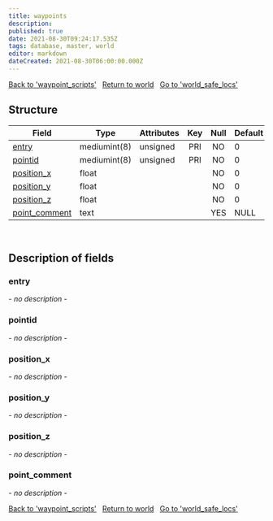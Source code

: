 ```yaml
---
title: waypoints
description: 
published: true
date: 2021-08-30T09:24:17.535Z
tags: database, master, world
editor: markdown
dateCreated: 2021-08-30T06:00:00.000Z
---
```


<a href="https://dev.trinitycore.info/en/database/master/world/waypoint_scripts" class="mt-5 v-btn v-btn--depressed v-btn--flat v-btn--outlined theme--light v-size--default darkblue--text text--lighten-3"><span class="v-btn__content"><i aria-hidden="true" class="v-icon notranslate v-icon--left mdi mdi-arrow-left theme--light"></i><span>Back to 'waypoint_scripts'</span></span></a>&nbsp;&nbsp;&nbsp;<a href="https://dev.trinitycore.info/en/database/master/world/home" class="mt-5 v-btn v-btn--depressed v-btn--flat v-btn--outlined theme--light v-size--default darkblue--text text--lighten-3"><span class="v-btn__content"><i aria-hidden="true" class="v-icon notranslate v-icon--left mdi mdi-home-outline theme--light"></i><span>Return to world</span></span></a>&nbsp;&nbsp;&nbsp;<a href="https://dev.trinitycore.info/en/database/master/world/world_safe_locs" class="mt-5 v-btn v-btn--depressed v-btn--flat v-btn--outlined theme--light v-size--default darkblue--text text--lighten-3"><span class="v-btn__content"><span>Go to 'world_safe_locs'</span><i aria-hidden="true" class="v-icon notranslate v-icon--right mdi mdi-arrow-right theme--light"></i></span></a>

## Structure

| Field | Type | Attributes | Key | Null | Default | Extra | Comment |
| --- | --- | --- | :---: | :---: | --- | --- | --- |
| [entry](#entry) | mediumint(8) | unsigned | PRI | NO | 0 |  |  |
| [pointid](#pointid) | mediumint(8) | unsigned | PRI | NO | 0 |  |  |
| [position_x](#position_x) | float |  |  | NO | 0 |  |  |
| [position_y](#position_y) | float |  |  | NO | 0 |  |  |
| [position_z](#position_z) | float |  |  | NO | 0 |  |  |
| [point_comment](#point_comment) | text |  |  | YES | NULL |  |  |
&nbsp;
## Description of fields

### entry
*- no description -*
&nbsp;

### pointid
*- no description -*
&nbsp;

### position_x
*- no description -*
&nbsp;

### position_y
*- no description -*
&nbsp;

### position_z
*- no description -*
&nbsp;

### point_comment
*- no description -*
&nbsp;

<a href="https://dev.trinitycore.info/en/database/master/world/waypoint_scripts" class="mt-5 v-btn v-btn--depressed v-btn--flat v-btn--outlined theme--light v-size--default darkblue--text text--lighten-3"><span class="v-btn__content"><i aria-hidden="true" class="v-icon notranslate v-icon--left mdi mdi-arrow-left theme--light"></i><span>Back to 'waypoint_scripts'</span></span></a>&nbsp;&nbsp;&nbsp;<a href="https://dev.trinitycore.info/en/database/master/world/home" class="mt-5 v-btn v-btn--depressed v-btn--flat v-btn--outlined theme--light v-size--default darkblue--text text--lighten-3"><span class="v-btn__content"><i aria-hidden="true" class="v-icon notranslate v-icon--left mdi mdi-home-outline theme--light"></i><span>Return to world</span></span></a>&nbsp;&nbsp;&nbsp;<a href="https://dev.trinitycore.info/en/database/master/world/world_safe_locs" class="mt-5 v-btn v-btn--depressed v-btn--flat v-btn--outlined theme--light v-size--default darkblue--text text--lighten-3"><span class="v-btn__content"><span>Go to 'world_safe_locs'</span><i aria-hidden="true" class="v-icon notranslate v-icon--right mdi mdi-arrow-right theme--light"></i></span></a>

